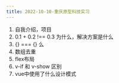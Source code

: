 ```yaml
---
title: 2022-10-10-重庆原型科技实习
---
```


1. 自我介绍，项目
2. 0.1 + 0.2 !== 0.3 为什么，解决方案是什么
3. {} === {} 么
4. 数组去重
5. flex布局
6. v-if 和 v-show 区别
7. vue中使用了什么设计模式
